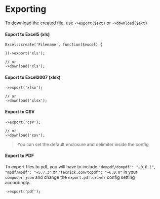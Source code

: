 # Exporting

To download the created file, use `->export($ext)` or `->download($ext)`.

#### Export to Excel5 (xls)

    Excel::create('Filename', function($excel) {

    })->export('xls');

    // or
    ->download('xls');

#### Export to Excel2007 (xlsx)

    ->export('xlsx');

    // or
    ->download('xlsx');

#### Export to CSV

    ->export('csv');

    // or
    ->download('csv');

> You can set the default enclosure and delimiter inside the config

#### Export to PDF

To export files to pdf, you will have to include `"dompdf/dompdf": "~0.6.1"`, `"mpdf/mpdf": "~5.7.3"` or `"tecnick.com/tcpdf": "~6.0.0"` in your `composer.json` and change the `export.pdf.driver` config setting accordingly.

    ->export('pdf');